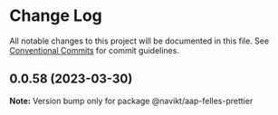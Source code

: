 # Change Log

All notable changes to this project will be documented in this file.
See [Conventional Commits](https://conventionalcommits.org) for commit guidelines.

## 0.0.58 (2023-03-30)

**Note:** Version bump only for package @navikt/aap-felles-prettier

